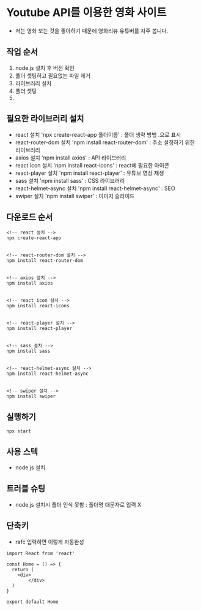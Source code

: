 # Youtube API를 이용한 영화 사이트
- 저는 영화 보는 것을 좋아하기 때문에 영화리뷰 유튜버를 자주 봅니다.

## 작업 순서
1. node.js 설치 후 버전 확인
2. 폴더 셋팅하고 필요없는 파일 제거
3. 라이브러리 설치
4. 폴더 셋팅
5. 


## 필요한 라이브러리 설치
- react 설치 'npx create-react-app 폴더이름' : 폴더 생략 방법 .으로 표시
- react-router-dom 설치 'npm install react-router-dom' : 주소 설정하기 위한 라이브러리
- axios 설치 'npm install axios' : API 라이브러리
- react icon 설치 'npm install react-icons' : react에 필요한 아이콘
- react-player 설치 'npm install react-player' : 유튜브 영상 재생
- sass 설치 'npm install sass' : CSS 라이브러리
- react-helmet-async 설치 'npm install react-helmet-async' : SEO
- swiper 설치 'npm install swiper' : 이미지 슬라이드


## 다운로드 순서
````
<!-- react 설치 -->
npx create-react-app


<!-- react-router-dom 설치 -->
npm install react-router-dom


<!-- axios 설치 -->
npm install axios


<!-- react icon 설치 -->
npm install react-icons


<!-- react-player 설치 -->
npm install react-player


<!-- sass 설치 -->
npm install sass


<!-- react-helmet-async 설치 -->
npm install react-helmet-async


<!-- swiper 설치 -->
npm install swiper
````

## 실행하기
````
npx start
````


## 사용 스텍
- node.js 설치

## 트러블 슈팅
- node.js 설치시 폴더 인식 못함 :
폴더명 대문자로 입력 X

## 단축키
- rafc 입력하면 이렇게 자동완성
````
import React from 'react'

const Home = () => {
  return (
    <div>
        </div>
  )
}

export default Home
````